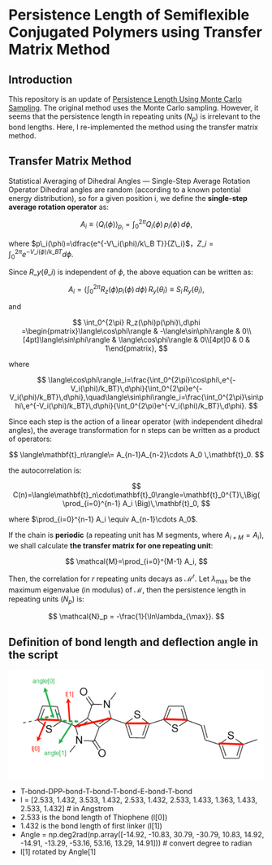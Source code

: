# Persistence Length of Semiflexible Conjugated Polymers using Transfer Matrix Method

## Introduction

This repository is an update of [Persistence Length Using Monte Carlo Sampling](https://github.com/Swordshinehjy/DFT_persistence_length_Monte_Carlo_sampling). The original method uses the Monte Carlo sampling. However, it seems that the persistence length in repeating units ($N_p$) is irrelevant to the bond lengths. Here, I re-implemented the method using the transfer matrix method.
## Transfer Matrix Method
Statistical Averaging of Dihedral Angles — Single-Step Average Rotation Operator
Dihedral angles are random (according to a known potential energy distribution), so for a given position i, we define the **single-step average rotation operator** as:

$$
A_i \equiv \langle Q_i(\phi)\rangle_{p_i} = \int_0^{2\pi} Q_i(\phi)\,p_i(\phi)\,d\phi,
$$

where $p\_i(\phi)=\dfrac{e^{-V\_i(\phi)/k\_B T}}{Z\_i}$，$Z\_i= \int_0^{2\pi}e^{-V\_i(\phi)/k\_B T}d\phi$.

Since $R\_y(\theta\_i)$ is independent of $\phi$, the above equation can be written as:

$$
A_i = \bigg(\int_0^{2\pi} R_z(\phi)p_i(\phi)\,d\phi\bigg)\,R_y(\theta_i) \equiv S_i\,R_y(\theta_i),
$$

and

$$
\int_0^{2\pi} R_z(\phi)p(\phi)\,d\phi =\begin{pmatrix}\langle\cos\phi\rangle & -\langle\sin\phi\rangle & 0\\[4pt]\langle\sin\phi\rangle & \langle\cos\phi\rangle & 0\\[4pt]0 & 0 & 1\end{pmatrix},
$$

where

$$
\langle\cos\phi\rangle_i=\frac{\int_0^{2\pi}\cos\phi\,e^{-V_i(\phi)/k_BT}\,d\phi}{\int_0^{2\pi}e^{-V_i(\phi)/k_BT}\,d\phi},\quad\langle\sin\phi\rangle_i=\frac{\int_0^{2\pi}\sin\phi\,e^{-V_i(\phi)/k_BT}\,d\phi}{\int_0^{2\pi}e^{-V_i(\phi)/k_BT}\,d\phi}.
$$

Since each step is the action of a linear operator (with independent dihedral angles), the average transformation for n steps can be written as a product of operators:

$$
\langle\mathbf{t}_n\rangle\= A_{n-1}A_{n-2}\cdots A_0 \,\mathbf{t}_0.
$$

the autocorrelation is:

$$
C(n)=\langle\mathbf{t}_n\cdot\mathbf{t}_0\rangle=\mathbf{t}_0^{T}\,\Big( \prod_{i=0}^{n-1} A_i \Big)\,\mathbf{t}_0,
$$

where $\prod_{i=0}^{n-1} A_i \equiv A_{n-1}\cdots A_0$.

If the chain is **periodic** (a repeating unit has M segments, where $A_{i+M}=A_i$), we shall calculate **the transfer matrix for one repeating unit**:


$$
\mathcal{M}=\prod_{i=0}^{M-1} A_i,
$$

Then, the correlation for $r$ repeating units decays as $\mathcal{M}^r$. Let $\lambda_{\max}$ be the maximum eigenvalue (in modulus) of $\mathcal{M}$, then the persistence length in repeating units ($N_p$) is:

$$
\mathcal{N}_p = -\frac{1}{\ln\lambda_{\max}}.
$$

## Definition of bond length and deflection angle in the script
![definition](definition.png)
*   T-bond-DPP-bond-T-bond-T-bond-E-bond-T-bond
*   l = [2.533, 1.432, 3.533, 1.432, 2.533, 1.432, 2.533, 1.433, 1.363, 1.433, 2.533, 1.432] # in Angstrom
*   2.533 is the bond length of Thiophene (l[0])
*   1.432 is the bond length of first linker (l[1])
*   Angle = np.deg2rad(np.array([-14.92, -10.83, 30.79, -30.79, 10.83, 14.92, -14.91, -13.29, -53.16, 53.16, 13.29, 14.91])) # convert degree to radian
*   l[1] rotated by Angle[1]
